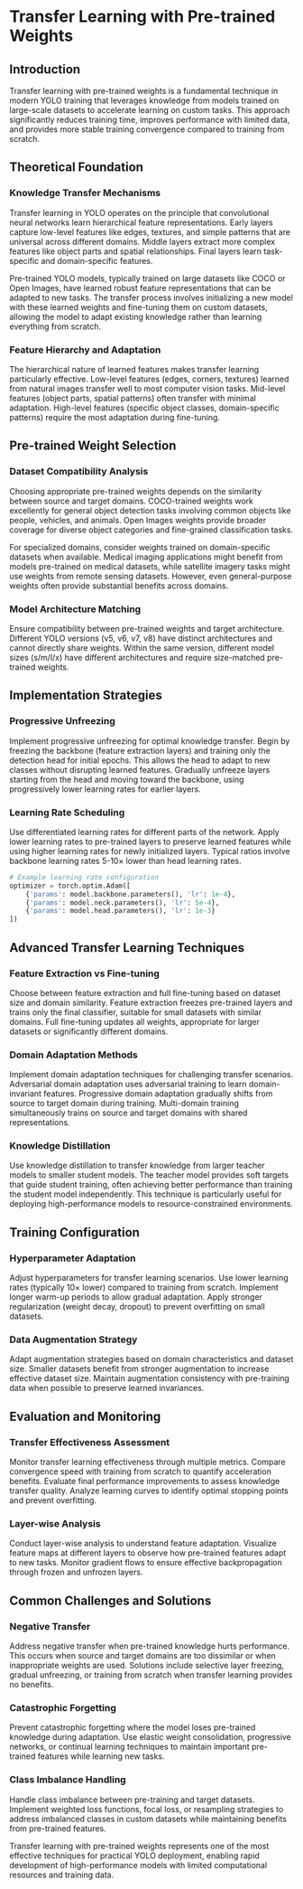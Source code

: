 # Transfer Learning with Pre-trained Weights

## Introduction

Transfer learning with pre-trained weights is a fundamental technique in modern YOLO training that leverages knowledge from models trained on large-scale datasets to accelerate learning on custom tasks. This approach significantly reduces training time, improves performance with limited data, and provides more stable training convergence compared to training from scratch.

## Theoretical Foundation

### Knowledge Transfer Mechanisms
Transfer learning in YOLO operates on the principle that convolutional neural networks learn hierarchical feature representations. Early layers capture low-level features like edges, textures, and simple patterns that are universal across different domains. Middle layers extract more complex features like object parts and spatial relationships. Final layers learn task-specific and domain-specific features.

Pre-trained YOLO models, typically trained on large datasets like COCO or Open Images, have learned robust feature representations that can be adapted to new tasks. The transfer process involves initializing a new model with these learned weights and fine-tuning them on custom datasets, allowing the model to adapt existing knowledge rather than learning everything from scratch.

### Feature Hierarchy and Adaptation
The hierarchical nature of learned features makes transfer learning particularly effective. Low-level features (edges, corners, textures) learned from natural images transfer well to most computer vision tasks. Mid-level features (object parts, spatial patterns) often transfer with minimal adaptation. High-level features (specific object classes, domain-specific patterns) require the most adaptation during fine-tuning.

## Pre-trained Weight Selection

### Dataset Compatibility Analysis
Choosing appropriate pre-trained weights depends on the similarity between source and target domains. COCO-trained weights work excellently for general object detection tasks involving common objects like people, vehicles, and animals. Open Images weights provide broader coverage for diverse object categories and fine-grained classification tasks.

For specialized domains, consider weights trained on domain-specific datasets when available. Medical imaging applications might benefit from models pre-trained on medical datasets, while satellite imagery tasks might use weights from remote sensing datasets. However, even general-purpose weights often provide substantial benefits across domains.

### Model Architecture Matching
Ensure compatibility between pre-trained weights and target architecture. Different YOLO versions (v5, v6, v7, v8) have distinct architectures and cannot directly share weights. Within the same version, different model sizes (s/m/l/x) have different architectures and require size-matched pre-trained weights.

## Implementation Strategies

### Progressive Unfreezing
Implement progressive unfreezing for optimal knowledge transfer. Begin by freezing the backbone (feature extraction layers) and training only the detection head for initial epochs. This allows the head to adapt to new classes without disrupting learned features. Gradually unfreeze layers starting from the head and moving toward the backbone, using progressively lower learning rates for earlier layers.

### Learning Rate Scheduling
Use differentiated learning rates for different parts of the network. Apply lower learning rates to pre-trained layers to preserve learned features while using higher learning rates for newly initialized layers. Typical ratios involve backbone learning rates 5-10× lower than head learning rates.

```python
# Example learning rate configuration
optimizer = torch.optim.Adam([
    {'params': model.backbone.parameters(), 'lr': 1e-4},
    {'params': model.neck.parameters(), 'lr': 5e-4},
    {'params': model.head.parameters(), 'lr': 1e-3}
])
```

## Advanced Transfer Learning Techniques

### Feature Extraction vs Fine-tuning
Choose between feature extraction and full fine-tuning based on dataset size and domain similarity. Feature extraction freezes pre-trained layers and trains only the final classifier, suitable for small datasets with similar domains. Full fine-tuning updates all weights, appropriate for larger datasets or significantly different domains.

### Domain Adaptation Methods
Implement domain adaptation techniques for challenging transfer scenarios. Adversarial domain adaptation uses adversarial training to learn domain-invariant features. Progressive domain adaptation gradually shifts from source to target domain during training. Multi-domain training simultaneously trains on source and target domains with shared representations.

### Knowledge Distillation
Use knowledge distillation to transfer knowledge from larger teacher models to smaller student models. The teacher model provides soft targets that guide student training, often achieving better performance than training the student model independently. This technique is particularly useful for deploying high-performance models to resource-constrained environments.

## Training Configuration

### Hyperparameter Adaptation
Adjust hyperparameters for transfer learning scenarios. Use lower learning rates (typically 10× lower) compared to training from scratch. Implement longer warm-up periods to allow gradual adaptation. Apply stronger regularization (weight decay, dropout) to prevent overfitting on small datasets.

### Data Augmentation Strategy
Adapt augmentation strategies based on domain characteristics and dataset size. Smaller datasets benefit from stronger augmentation to increase effective dataset size. Maintain augmentation consistency with pre-training data when possible to preserve learned invariances.

## Evaluation and Monitoring

### Transfer Effectiveness Assessment
Monitor transfer learning effectiveness through multiple metrics. Compare convergence speed with training from scratch to quantify acceleration benefits. Evaluate final performance improvements to assess knowledge transfer quality. Analyze learning curves to identify optimal stopping points and prevent overfitting.

### Layer-wise Analysis
Conduct layer-wise analysis to understand feature adaptation. Visualize feature maps at different layers to observe how pre-trained features adapt to new tasks. Monitor gradient flows to ensure effective backpropagation through frozen and unfrozen layers.

## Common Challenges and Solutions

### Negative Transfer
Address negative transfer when pre-trained knowledge hurts performance. This occurs when source and target domains are too dissimilar or when inappropriate weights are used. Solutions include selective layer freezing, gradual unfreezing, or training from scratch when transfer learning provides no benefits.

### Catastrophic Forgetting
Prevent catastrophic forgetting where the model loses pre-trained knowledge during adaptation. Use elastic weight consolidation, progressive networks, or continual learning techniques to maintain important pre-trained features while learning new tasks.

### Class Imbalance Handling
Handle class imbalance between pre-training and target datasets. Implement weighted loss functions, focal loss, or resampling strategies to address imbalanced classes in custom datasets while maintaining benefits from pre-trained features.

Transfer learning with pre-trained weights represents one of the most effective techniques for practical YOLO deployment, enabling rapid development of high-performance models with limited computational resources and training data.
